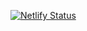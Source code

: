 [![Netlify Status](https://api.netlify.com/api/v1/badges/8af9febf-c506-46bf-9ff4-5e8705b6d9b8/deploy-status)](https://app.netlify.com/projects/prismatic-platypus-dfb36d/deploys)
